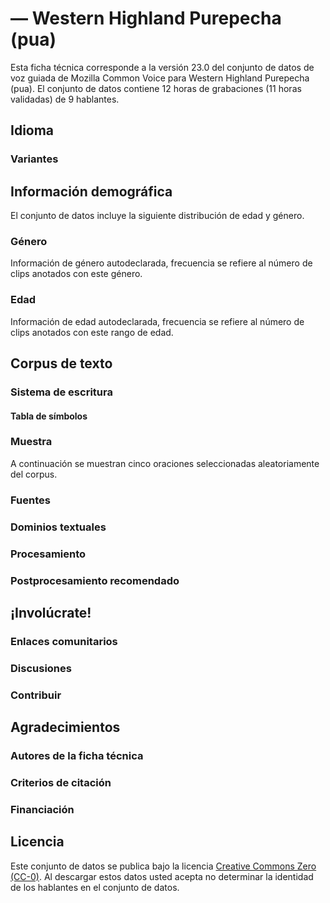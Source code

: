 # *<Western Highland Purepecha>* &mdash; Western Highland Purepecha (pua)
Esta ficha técnica corresponde a la versión 23.0 del conjunto de datos de voz guiada de Mozilla Common Voice 
para Western Highland Purepecha (pua). El conjunto de datos contiene 12 horas de grabaciones (11 horas
validadas) de 9 hablantes.

## Idioma
<!-- {{LANGUAGE_DESCRIPTION}} -->
<!-- Proporcione una breve descripción (1-2 párrafos) de su idioma -->

### Variantes
<!-- {{VARIANT_DESCRIPTION}} -->
<!-- @ OPCIONAL @ -->
<!-- Describa las variantes (variantes MCV) de su idioma -->

## Información demográfica
<!--puede obtener gran parte de la información en esta sección desde https://analyzer.cv-toolbox.web.tr/browse -->
El conjunto de datos incluye la siguiente distribución de edad y género.

### Género
Información de género autodeclarada, frecuencia se refiere al número de clips anotados con este género.
<!-- {{GENDER_TABLE}} -->
<!-- @ GENERADO AUTOMÁTICAMENTE @ -->
<!-- 
| Género              | Frecuencia |
|---------------------|------------|
| masculino           | ? |
| no declarado        | ? |
| femenino            | ? |
-->

### Edad
Información de edad autodeclarada, frecuencia se refiere al número de clips anotados con este rango de edad.
<!-- {{AGE_TABLE}} -->
<!-- @ GENERADO AUTOMÁTICAMENTE @ -->
<!-- 
| Rango de edad | Frecuencia |
|---------------|------------|
| adolescentes  | ? |
| veintes       | ? |
| treintas      | ? |
| cuarentas     | ? |
| cincuentas    | ? |
   ...si hay otros rangos de edad presentes en sus datos, añádalos como filas...
-->

## Corpus de texto
<!-- {{TEXT_CORPUS_DESCRIPTION}} -->
<!-- @ OPCIONAL @ -->
<!-- Una descripción general del corpus de texto, con información como la longitud media (en caracteres y palabras) de las oraciones validadas. -->

### Sistema de escritura
<!-- {{WRITING_SYSTEM_DESCRIPTION}} -->
<!-- @ OPCIONAL @ -->
<!-- Una descripción del sistema de escritura (o sistemas de escritura) utilizado en el corpus de texto -->

#### Tabla de símbolos
<!-- {{ALPHABET_TABLE}} -->
<!-- @ OPCIONAL @ -->
<!-- Si el sistema de escritura es alfabético, puede incluir aquí el alfabeto válido -->

### Muestra
A continuación se muestran cinco oraciones seleccionadas aleatoriamente del corpus.
<!-- {{SENTENCES_SAMPLE}} -->

### Fuentes
<!-- {{SOURCES_LIST}} -->
<!-- @ OPCIONAL @ -->
<!-- Una lista de las fuentes de las oraciones, se puede limitar a las N principales -->

### Dominios textuales
<!-- {{TEXT_DOMAIN_DESCRIPTION}} -->
<!-- @ OPCIONAL @ -->
<!-- ¿Qué dominios textuales están representados en el corpus? -->

### Procesamiento
<!-- {{PROCESSING_DESCRIPTION}} -->
<!-- @ OPCIONAL @ -->
<!-- Cómo se ha procesado la información textual -->

### Postprocesamiento recomendado
<!-- {{RECOMMENDED_POSTPROCESSING_DESCRIPTION}} -->
<!-- @ OPCIONAL @ -->
<!-- Qué debería hacerse antes de usar los datos, por ejemplo normalización de Unicode -->

## ¡Involúcrate!

### Enlaces comunitarios
<!-- {{COMMUNITY_LINKS_LIST}} -->
<!-- @ OPCIONAL @ -->
<!-- Enlaces a chats / foros de la comunidad -->

### Discusiones
<!-- {{DISCUSSION_LINKS_LIST}} -->
<!-- @ OPCIONAL @ -->
<!-- Puede incluirse cualquier enlace a debates, por ejemplo en Discourse, foros u otros blogs -->

### Contribuir
<!-- {{CONTRIBUTE_LINKS_LIST}} -->
<!-- Aquí puede incluir enlaces sobre cómo contribuir al conjunto de datos -->

## Agradecimientos

### Autores de la ficha técnica
<!-- {{DATASHEET_AUTHORS_LIST}} -->
<!-- Una lista en el formato: Su Nombre <email@email.com> -->

### Criterios de citación
<!-- {{CITATION_DESCRIPTION}} -->
<!-- @ OPCIONAL @ -->
<!-- Si publicó un artículo y desea que lo citen, puede incluir el BiBTeX aquí -->

### Financiación
<!-- {{FUNDING_DESCRIPTION}} -->
<!-- @ OPCIONAL @ -->
<!-- Si recibió financiación, puede incluir el reconocimiento aquí -->

## Licencia
Este conjunto de datos se publica bajo la licencia [Creative Commons Zero (CC-0)](https://creativecommons.org/public-domain/cc0/). Al descargar estos datos
usted acepta no determinar la identidad de los hablantes en el conjunto de datos.


